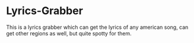 # Lyrics-Grabber
This is a lyrics grabber which can get the lyrics of any american song, can get other regions as well, but quite spotty for them.
